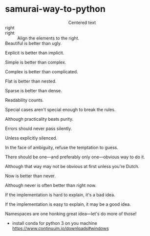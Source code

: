 # samurai-way-to-python
<center>Centered text</center>
<dt>right</dt>
        <dt>right</dt>
        <dd>Align the elements to the right.</dd>
<dt>Beautiful is better than ugly.

Explicit is better than implicit.

Simple is better than complex.

Complex is better than complicated.

Flat is better than nested.

Sparse is better than dense.

Readability counts.

Special cases aren't special enough to break the rules.

Although practicality beats purity.

Errors should never pass silently.

Unless explicitly silenced.

In the face of ambiguity, refuse the temptation to guess.

There should be one—and preferably only one—obvious way to do it.

Although that way may not be obvious at first unless you're Dutch.

Now is better than never.

Although never is often better than right now.

If the implementation is hard to explain, it's a bad idea.

If the implementation is easy to explain, it may be a good idea.

Namespaces are one honking great idea—let's do more of those!<dt>

 - install conda for python 3 on you machine
 https://www.continuum.io/downloads#windows
 
 
